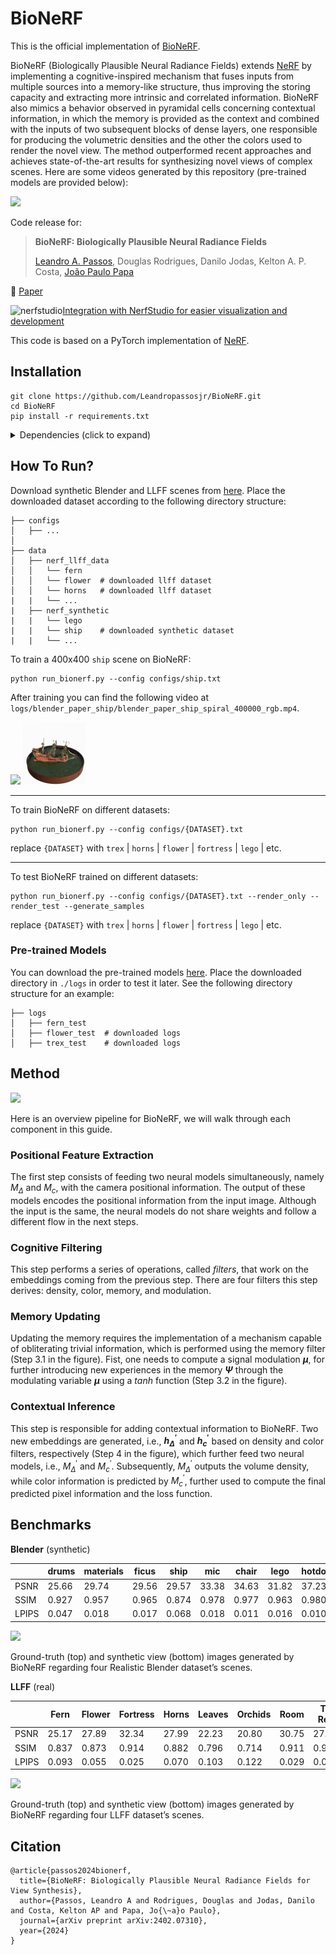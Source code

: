 # BioNeRF

This is the official implementation of [BioNeRF](https://leandropassosjr.github.io/BioNeRF/).

BioNeRF (Biologically Plausible Neural Radiance Fields) extends [NeRF](http://www.matthewtancik.com/nerf) by implementing a cognitive-inspired mechanism that fuses inputs from multiple sources into a memory-like structure, thus improving the storing capacity and extracting more intrinsic and correlated information. BioNeRF also mimics a behavior observed in pyramidal cells concerning contextual information, in which the memory is provided as the context and combined with the inputs of two subsequent blocks of dense layers, one responsible for producing the volumetric densities and the other the colors used to render the novel view. The method outperformed recent approaches and achieves state-of-the-art results for synthesizing novel views of complex scenes. Here are some videos generated by this repository (pre-trained models are provided below):


![](https://leandropassosjr.github.io/BioNeRF/assets/gifs.gif)

Code release for:

> __BioNeRF: Biologically Plausible Neural Radiance Fields__
>
> [Leandro A. Passos](https://orcid.org/0000-0003-3529-3109), Douglas Rodrigues, Danilo Jodas, Kelton A. P. Costa, [João Paulo Papa](https://papajpblog.wordpress.com/)

:newspaper: [Paper](https://arxiv.org/pdf/2402.07310.pdf)

<img src="https://leandropassosjr.github.io/BioNeRF/assets/dozer.png" alt="nerfstudio" width="50"/>[Integration with NerfStudio for easier visualization and development](https://github.com/Leandropassosjr/ns_bionerf)


This code is based on a PyTorch implementation of [NeRF](https://github.com/yenchenlin/nerf-pytorch).

## Installation

```
git clone https://github.com/Leandropassosjr/BioNeRF.git
cd BioNeRF
pip install -r requirements.txt
```

<details>
  <summary> Dependencies (click to expand) </summary>
  
  ## Dependencies
  - numpy
  - torch
  - torchvision
  - imageio
  - imageio
  - matplotlib
  - configargparse
  - tensorboard
  - tqdm
  - opencv-python
  - torchmetrics

  
The LLFF data loader requires ImageMagick.
  
</details>

## How To Run?


Download synthetic Blender and LLFF scenes from [here](https://drive.google.com/drive/folders/128yBriW1IG_3NJ5Rp7APSTZsJqdJdfc1). Place the downloaded dataset according to the following directory structure:
```
├── configs                                                                                                       
│   ├── ...                                                                                     
│                                                                                               
├── data                                                                                                                                                                                                       
│   ├── nerf_llff_data                                                                                                  
│   │   └── fern                                                                                                                             
│   │   └── flower  # downloaded llff dataset                                                                                  
│   │   └── horns   # downloaded llff dataset
|   |   └── ...
|   ├── nerf_synthetic
|   |   └── lego
|   |   └── ship    # downloaded synthetic dataset
|   |   └── ...
```





To train a 400x400 `ship` scene on BioNeRF:
```
python run_bionerf.py --config configs/ship.txt
```

After training you can find the following video at `logs/blender_paper_ship/blender_paper_ship_spiral_400000_rgb.mp4`.

![](https://leandropassosjr.github.io/BioNeRF/assets/ship.gif)
<img src="assets/ship.gif" width="100" height="100">

---

To train BioNeRF on different datasets: 

```
python run_bionerf.py --config configs/{DATASET}.txt
```

replace `{DATASET}` with `trex` | `horns` | `flower` | `fortress` | `lego` | etc.

---

To test BioNeRF trained on different datasets: 

```
python run_bionerf.py --config configs/{DATASET}.txt --render_only --render_test --generate_samples
```

replace `{DATASET}` with `trex` | `horns` | `flower` | `fortress` | `lego` | etc.

### Pre-trained Models

You can download the pre-trained models [here](https://drive.google.com/drive/folders/1oOVRMq3EJ3q4pZcbeuoiCuh1zrdiRb85?usp=drive_link). Place the downloaded directory in `./logs` in order to test it later. See the following directory structure for an example:

```
├── logs 
│   ├── fern_test
│   ├── flower_test  # downloaded logs
│   ├── trex_test    # downloaded logs
```

## Method

<img src='https://leandropassosjr.github.io/BioNeRF/assets/BioNeRF.png'/>

Here is an overview pipeline for BioNeRF, we will walk through each component in this guide.

### Positional Feature Extraction
The first step consists of feeding two neural models simultaneously, namely $M_{\Delta}$ and $M_c$, with the camera positional information. The output of these models encodes the positional information from the input image. Although the input is the same, the neural models do not share weights and follow a different flow in the next steps.

### Cognitive Filtering
This step performs a series of operations, called *filters*, that work on the embeddings coming from the previous step. There are four filters this step derives: density, color, memory, and modulation.

### Memory Updating
Updating the memory requires the implementation of a mechanism capable of obliterating trivial information, which is performed using the memory filter (Step 3.1 in the figure). Fist, one needs to compute a signal modulation **$\mu$**, for further introducing new experiences in the memory **$\Psi$** through the modulating variable **$\mu$** using a $\textit{tanh}$ function (Step 3.2 in the figure).

### Contextual Inference
This step is responsible for adding contextual information to BioNeRF. Two new embeddings are generated, i.e., **${h}^{\prime}_\Delta$** and **${h}^{\prime}_c$** based on density and color filters, respectively (Step 4 in the figure), which further feed two neural models, i.e., $M^\prime_\Delta$ and $M^\prime_c$. Subsequently, $M^\prime_\Delta$ outputs the volume density, while color information is predicted by $M^{\prime}_c$, further used to compute the final predicted pixel information and the loss function.


## Benchmarks

**Blender** (synthetic)

|       | drums | materials | ficus | ship  | mic   | chair | lego  | hotdog | AVG   |
| ----- | ----- | --------- | ----- | ----  | ---   | ----- | ----  | ------ | ---   |
| PSNR  | 25.66 | 29.74     | 29.56 | 29.57 | 33.38 | 34.63 | 31.82 | 37.23  | 31.45 |
| SSIM  | 0.927 | 0.957     | 0.965 | 0.874 | 0.978 | 0.977 | 0.963 | 0.980  | 0.953 |
| LPIPS | 0.047 | 0.018     | 0.017 | 0.068 | 0.018 | 0.011 | 0.016 | 0.010  | 0.026 |

<img src='https://leandropassosjr.github.io/BioNeRF/assets/blender.jpeg'/>

Ground-truth (top) and synthetic view (bottom) images generated by BioNeRF regarding four Realistic Blender dataset’s scenes.

**LLFF** (real)

|       | Fern  | Flower | Fortress | Horns  | Leaves | Orchids  | Room  | T-Rex | AVG   |
| ----  | ----- | ------ | -------- | -----  | -----  | -------  | ----- | ----- | ---   |
| PSNR  | 25.17 | 27.89  | 32.34    | 27.99  | 22.23  | 20.80    | 30.75 | 27.56 | 27.01 | 
| SSIM  | 0.837 | 0.873  | 0.914    | 0.882  | 0.796  | 0.714    | 0.911 | 0.911 | 0.861 |
| LPIPS | 0.093 | 0.055  | 0.025    | 0.070  | 0.103  | 0.122    | 0.029 | 0.044 | 0.068 |

<img src='https://leandropassosjr.github.io/BioNeRF/assets/llff.jpeg'/>

Ground-truth (top) and synthetic view (bottom) images generated by BioNeRF regarding four LLFF dataset’s scenes.


## Citation
```
@article{passos2024bionerf,
  title={BioNeRF: Biologically Plausible Neural Radiance Fields for View Synthesis},
  author={Passos, Leandro A and Rodrigues, Douglas and Jodas, Danilo and Costa, Kelton AP and Papa, Jo{\~a}o Paulo},
  journal={arXiv preprint arXiv:2402.07310},
  year={2024}
}
```

